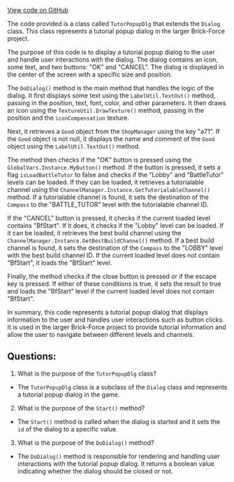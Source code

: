 [View code on GitHub](https://github.com/TieHaxJan/Brick-Force/Assembly-CSharp\TutorPopupDlg.cs)

The code provided is a class called `TutorPopupDlg` that extends the `Dialog` class. This class represents a tutorial popup dialog in the larger Brick-Force project. 

The purpose of this code is to display a tutorial popup dialog to the user and handle user interactions with the dialog. The dialog contains an icon, some text, and two buttons: "OK" and "CANCEL". The dialog is displayed in the center of the screen with a specific size and position.

The `DoDialog()` method is the main method that handles the logic of the dialog. It first displays some text using the `LabelUtil.TextOut()` method, passing in the position, text, font, color, and other parameters. It then draws an icon using the `TextureUtil.DrawTexture()` method, passing in the position and the `iconCompensation` texture.

Next, it retrieves a `Good` object from the `ShopManager` using the key "a71". If the `Good` object is not null, it displays the name and comment of the `Good` object using the `LabelUtil.TextOut()` method.

The method then checks if the "OK" button is pressed using the `GlobalVars.Instance.MyButton()` method. If the button is pressed, it sets a flag `isLoadBattleTutor` to false and checks if the "Lobby" and "BattleTutor" levels can be loaded. If they can be loaded, it retrieves a tutorialable channel using the `ChannelManager.Instance.GetTutorialableChannel()` method. If a tutorialable channel is found, it sets the destination of the `Compass` to the "BATTLE_TUTOR" level with the tutorialable channel ID.

If the "CANCEL" button is pressed, it checks if the current loaded level contains "BfStart". If it does, it checks if the "Lobby" level can be loaded. If it can be loaded, it retrieves the best build channel using the `ChannelManager.Instance.GetBestBuildChannel()` method. If a best build channel is found, it sets the destination of the `Compass` to the "LOBBY" level with the best build channel ID. If the current loaded level does not contain "BfStart", it loads the "BfStart" level.

Finally, the method checks if the close button is pressed or if the escape key is pressed. If either of these conditions is true, it sets the result to true and loads the "BfStart" level if the current loaded level does not contain "BfStart".

In summary, this code represents a tutorial popup dialog that displays information to the user and handles user interactions such as button clicks. It is used in the larger Brick-Force project to provide tutorial information and allow the user to navigate between different levels and channels.
## Questions: 
 1. What is the purpose of the `TutorPopupDlg` class?
- The `TutorPopupDlg` class is a subclass of the `Dialog` class and represents a tutorial popup dialog in the game.

2. What is the purpose of the `Start()` method?
- The `Start()` method is called when the dialog is started and it sets the `id` of the dialog to a specific value.

3. What is the purpose of the `DoDialog()` method?
- The `DoDialog()` method is responsible for rendering and handling user interactions with the tutorial popup dialog. It returns a boolean value indicating whether the dialog should be closed or not.